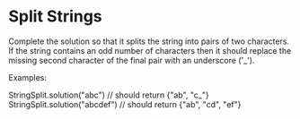 # Split Strings

Complete the solution so that it splits the string into pairs of two characters. If the string contains an odd number of characters then it should replace the missing second character of the final pair with an underscore ('_').

Examples:

StringSplit.solution("abc") // should return {"ab", "c_"}
StringSplit.solution("abcdef") // should return {"ab", "cd", "ef"}
